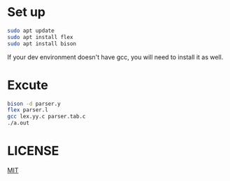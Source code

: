 # Set up

```sh
sudo apt update
sudo apt install flex
sudo apt install bison
```

If your dev environment doesn't have gcc, you will need to install it as well.

# Excute

```sh
bison -d parser.y
flex parser.l
gcc lex.yy.c parser.tab.c
./a.out
```

# LICENSE

[MIT](./LICENSE.md)
